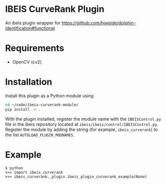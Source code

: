 # IBEIS CurveRank Plugin
An ibeis plugin wrapper for https://github.com/hjweide/dolphin-identification#functional

# Requirements

* OpenCV (cv2)

# Installation

Install this plugin as a Python module using

```bash
cd ~/code/ibeis-curverank-module/
pip install -e .
```

With the plugin installed, register the module name with the `IBEISControl.py` file
in the ibeis repository located at `ibeis/ibeis/control/IBEISControl.py`.  Register
the module by adding the string (for example, `ibeis_curverank`) to the
list `AUTOLOAD_PLUGIN_MODNAMES`.

# Example
```
$ python
>>> import ibeis_curverank
>>> ibeis_curverank._plugin.ibeis_plugin_curverank_example(None)
```